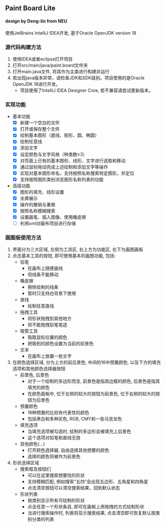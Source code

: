 ## Paint Board Lite

#### design by Deng-lin from NEU

使用JetBrains IntelliJ IDEA开发, 基于Oracle OpenJDK version 18

### 源代码构建方法

1. 使用IDEA或者eclipse打开项目
2. 打开src/main/java/paint.board文件夹
3. 打开main.java文件, 将其作为主类进行构建并运行
4. 若出现java版本异常，请检查JDK和SDK级别。项目使用的是Oracle OpenJDK 18进行开发。
    - 项目使用了IntelliJ IDEA Designer Core, 若不兼容请尝试更新版本。

### 实现功能

- 基本功能
    - [x] 新建一个空白的文件
    - [x] 打开或保存整个文件
    - [x] 绘制基本图形（直线、矩形、圆、椭圆）
    - [x] 绘制任意线
    - [x] 添加文字
    - [x] 设定颜色与文字风格（种类数≥3）
    - [x] 对页面上已有的基本图形、线形、文字进行选取和移动
    - [x] 通过鼠标拖动完成上述绘制和添加文字等操作
    - [x] 实现对基本图形命名，支持按照名称搜索特定图形，并定位
    - [x] 支持按照图形类别浏览图形名称列表的功能
- 高级功能
    - [x] 图形的填充、线形设置
    - [x] 全屏展示
    - [x] 操作的撤销与重做
    - [x] 按照名称模糊搜索
    - [x] 设置画笔、插入图像、使用橡皮擦
    - [ ] 利用xml对画布项目进行存储

### 画图板使用方法

1. 界面分为三大区域, 左侧为工具区, 右上方为功能区, 右下为画图画板
2. 点击基本工具的按钮, 即可使用基本的画图功能, 包括:
    - 铅笔
        - 在画布上随便画线
        - 但线条不能移动
    - 橡皮擦
        - 擦除绘制的线条
        - 暂时只支持白背景下使用
    - 直线
        - 绘制任意直线
    - 拖拽工具
        - 将形状拖拽到其他地方
        - 但不能拖拽铅笔笔迹
    - 吸管工具
        - 吸取鼠标位置的颜色
        - 把吸到的颜色设置为当前的前景色
    - 文本
        - 在画布上放置一些文字
3. 在颜色选择区域, 分为上方的前后景色, 中间的16中预置颜色, 以及下方的填充选项和其他颜色选择器按钮
    - 前景色, 后景色
        - 对于一个绘制的多边形而言, 前景色是指其边框的颜色, 后景色是指其填充的颜色
        - 在颜色面板中, 位于左侧的较大的按钮为前景色, 位于右侧的较大的按钮为后景色
    - 预置颜色
        - 16种预置的比较有代表性的颜色
        - 包括黑白和多种灰色, RGB, CMY和一些马克龙色
    - 填充选项
        - 当填充选项被勾选时, 绘制的多边形会被填充上后景色
        - 这个选项对铅笔和直线无效
    - 其他颜色(...)
        - 打开颜色选择器, 自由选择其他想要的颜色
        - 选择的颜色将被作为前景色
4. 形状选择区域
    - 搜索框及按钮们
        - 可以在这里搜索想要找的形状
        - 支持模糊匹配, 例如搜索“五四”会出现五边形、五角星和四角星
        - 点击清空按钮可以清空搜索结果，回到默认状态
    - 形状列表
        - 按类别显示所有可绘制的形状
        - 点击任意一个形状条目, 即可在画板上用拖拽的方式绘制形状
        - 当进行搜索操作时, 列表将显示搜索结果, 点击清空即可恢复默认按类别分类的列表